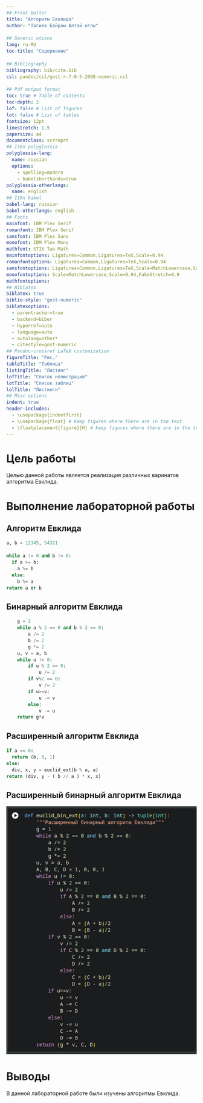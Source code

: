 ```yaml
---
## Front matter
title: "Алгоритм Евклида"
author: "Тагиев Байрам Алтай оглы"

## Generic otions
lang: ru-RU
toc-title: "Содержание"

## Bibliography
bibliography: bib/cite.bib
csl: pandoc/csl/gost-r-7-0-5-2008-numeric.csl

## Pdf output format
toc: true # Table of contents
toc-depth: 2
lof: false # List of figures
lot: false # List of tables
fontsize: 12pt
linestretch: 1.5
papersize: a4
documentclass: scrreprt
## I18n polyglossia
polyglossia-lang:
  name: russian
  options:
	- spelling=modern
	- babelshorthands=true
polyglossia-otherlangs:
  name: english
## I18n babel
babel-lang: russian
babel-otherlangs: english
## Fonts
mainfont: IBM Plex Serif
romanfont: IBM Plex Serif
sansfont: IBM Plex Sans
monofont: IBM Plex Mono
mathfont: STIX Two Math
mainfontoptions: Ligatures=Common,Ligatures=TeX,Scale=0.94
romanfontoptions: Ligatures=Common,Ligatures=TeX,Scale=0.94
sansfontoptions: Ligatures=Common,Ligatures=TeX,Scale=MatchLowercase,Scale=0.94
monofontoptions: Scale=MatchLowercase,Scale=0.94,FakeStretch=0.9
mathfontoptions:
## Biblatex
biblatex: true
biblio-style: "gost-numeric"
biblatexoptions:
  - parentracker=true
  - backend=biber
  - hyperref=auto
  - language=auto
  - autolang=other*
  - citestyle=gost-numeric
## Pandoc-crossref LaTeX customization
figureTitle: "Рис."
tableTitle: "Таблица"
listingTitle: "Листинг"
lofTitle: "Список иллюстраций"
lotTitle: "Список таблиц"
lolTitle: "Листинги"
## Misc options
indent: true
header-includes:
  - \usepackage{indentfirst}
  - \usepackage{float} # keep figures where there are in the text
  - \floatplacement{figure}{H} # keep figures where there are in the text
---
```


# Цель работы

Целью данной работы является реализация различных варинатов алгоритма Евклида.

# Выполнение лабораторной работы

## Алгоритм Евклида

```python
a, b = 12345, 54321

while a != 0 and b != 0:
  if a >= b:
    a %= b
  else:
    b %= a
return a or b
```


## Бинарный алгоритм Евклида

```python
    g = 1
    while a % 2 == 0 and b % 2 == 0:
        a /= 2
        b /= 2
        g *= 2
    u, v = a, b
    while u != 0:
        if u % 2 == 0:
            u /= 2
        if v%2 == 0:
            v /= 2
        if u>=v:
            u -= v
        else:
            v -= u
    return g*v
```

## Расширенный алгоритм Евклида

```python
if a == 0:
  return (b, 0, 1)
else:
  div, x, y = euclid_ext(b % a, a)
return (div, y - ( b // a ) * x, x)
```

## Расширенный бинарный алгоритм Евклида

![Расширенный бинарный алгоритм Евклида](./image/img1.png)


# Выводы

В данной лабораторной работе были изучены алгоритмы Евклида.

